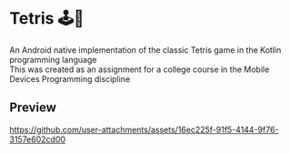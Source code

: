 # Tetris 🕹️🧱

An Android native implementation of the classic Tetris game in the Kotlin programming language
<br />
This was created as an assignment for a college course in the Mobile Devices Programming discipline

## Preview

https://github.com/user-attachments/assets/16ec225f-91f5-4144-9f76-3157e602cd00

